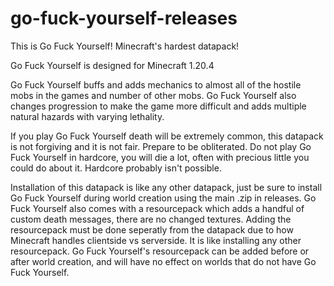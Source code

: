 # go-fuck-yourself-releases
This is Go Fuck Yourself! Minecraft's hardest datapack!

Go Fuck Yourself is designed for Minecraft 1.20.4

Go Fuck Yourself buffs and adds mechanics to almost all of the hostile mobs in the games and number of other mobs.
Go Fuck Yourself also changes progression to make the game more difficult and adds multiple natural hazards with varying lethality.

If you play Go Fuck Yourself death will be extremely common, this datapack is not forgiving and it is not fair. Prepare to be obliterated.
Do not play Go Fuck Yourself in hardcore, you will die a lot, often with precious little you could do about it. Hardcore probably isn't possible.

Installation of this datapack is like any other datapack, just be sure to install Go Fuck Yourself during world creation using the main .zip in releases.
Go Fuck Yourself also comes with a resourcepack which adds a handful of custom death messages, there are no changed textures.
Adding the resourcepack must be done seperatly from the datapack due to how Minecraft handles clientside vs serverside. It is like installing any other resourcepack.
Go Fuck Yourself's resourcepack can be added before or after world creation, and will have no effect on worlds that do not have Go Fuck Yourself.
